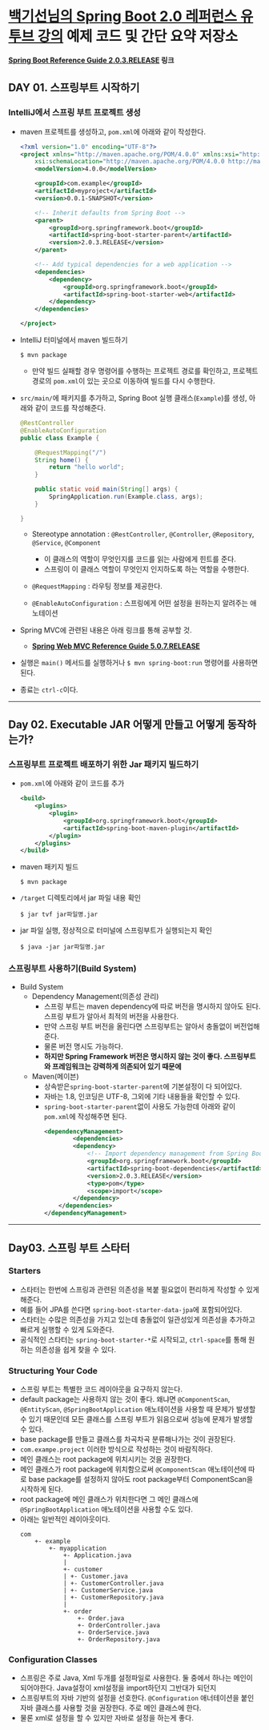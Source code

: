 # [백기선님의 Spring Boot 2.0 레퍼런스 유투브 강의](https://www.youtube.com/watch?v=CnmTCMRTbxo&list=PLfI752FpVCS8tDT1QEYwcXmkKDz-_6nm3) 예제 코드 및 간단 요약 저장소 

**[Spring Boot Reference Guide 2.0.3.RELEASE](https://docs.spring.io/spring-boot/docs/2.0.3.RELEASE/reference/htmlsingle/) 링크**

## DAY 01. 스프링부트 시작하기

### IntelliJ에서 스프링 부트 프로젝트 생성

- maven 프로젝트를 생성하고, `pom.xml`에 아래와 같이 작성한다.

    ```xml
    <?xml version="1.0" encoding="UTF-8"?>
    <project xmlns="http://maven.apache.org/POM/4.0.0" xmlns:xsi="http://www.w3.org/2001/XMLSchema-instance"
        xsi:schemaLocation="http://maven.apache.org/POM/4.0.0 http://maven.apache.org/xsd/maven-4.0.0.xsd">
        <modelVersion>4.0.0</modelVersion>
    
        <groupId>com.example</groupId>
        <artifactId>myproject</artifactId>
        <version>0.0.1-SNAPSHOT</version>
    
        <!-- Inherit defaults from Spring Boot -->
        <parent>
            <groupId>org.springframework.boot</groupId>
            <artifactId>spring-boot-starter-parent</artifactId>
            <version>2.0.3.RELEASE</version>
        </parent>
    
        <!-- Add typical dependencies for a web application -->
        <dependencies>
            <dependency>
                <groupId>org.springframework.boot</groupId>
                <artifactId>spring-boot-starter-web</artifactId>
            </dependency>
        </dependencies>
    
    </project>
    ``` 

- IntelliJ 터미널에서 maven 빌드하기

    ```
    $ mvn package
    ```

    - 만약 빌드 실패할 경우 명령어를 수행하는 프로젝트 경로를 확인하고, 프로젝트 경로의 `pom.xml`이 있는 곳으로 이동하여 빌드를 다시 수행한다.

- `src/main/`에 패키지를 추가하고, Spring Boot 실행 클래스(`Example`)를 생성, 아래와 같이 코드를 작성해준다.

    ```java
    @RestController
    @EnableAutoConfiguration
    public class Example {
    
        @RequestMapping("/")
        String home() {
            return "hello world";
        }
    
        public static void main(String[] args) {
            SpringApplication.run(Example.class, args);
        }
    
    }
    ```
    
    - Stereotype annotation : `@RestController`, `@Controller`, `@Repository`, `@Service`, `@Component`
        - 이 클래스의 역할이 무엇인지를 코드를 읽는 사람에게 힌트를 준다.
        - 스프링이 이 클래스 역할이 무엇인지 인지하도록 하는 역할을 수행한다.
        
    - `@RequestMapping` : 라우팅 정보를 제공한다.  

    - `@EnableAutoConfiguration` : 스프링에게 어떤 설정을 원하는지 알려주는 애노테이션

- Spring MVC에 관련된 내용은 아래 링크를 통해 공부할 것.
    
    - **[Spring Web MVC Reference Guide 5.0.7.RELEASE](https://docs.spring.io/spring/docs/5.0.7.RELEASE/spring-framework-reference/web.html#mvc)**


- 실행은 `main()` 메서드를 실행하거나 `$ mvn spring-boot:run` 명령어를 사용하면 된다.

- 종료는 `ctrl-c`이다.


---

## Day 02. Executable JAR 어떻게 만들고 어떻게 동작하는가?

### 스프링부트 프로젝트 배포하기 위한 Jar 패키지 빌드하기

- `pom.xml`에 아래와 같이 코드를 추가

    ```xml
    <build>
        <plugins>
            <plugin>
                <groupId>org.springframework.boot</groupId>
                <artifactId>spring-boot-maven-plugin</artifactId>
            </plugin>
        </plugins>
    </build>
    ```
- maven 패키지 빌드

    ```
    $ mvn package
    ```
    
- `/target` 디렉토리에서 jar 파일 내용 확인

    ```
    $ jar tvf jar파일명.jar
    ```
    
- jar 파일 실행, 정상적으로 터미널에 스프링부트가 실행되는지 확인

    ```
    $ java -jar jar파일명.jar 
    ```
    
### 스프링부트 사용하기(Build System)

- Build System
    - Dependency Management(의존성 관리)
        - 스프링 부트는 maven dependency에 따로 버전을 명시하지 않아도 된다. 스프링 부트가 알아서 최적의 버전을 사용한다.
        - 만약 스프링 부트 버전을 올린다면 스프링부트는 알아서 충돌없이 버전업해준다.
        - 물론 버전 명시도 가능하다. 
        - **하지만 Spring Framework 버전은 명시하지 않는 것이 좋다. 스프링부트와 프레임워크는 강력하게 의존되어 있기 때문에**
    - Maven(메이븐)
        - 상속받은`spring-boot-starter-parent`에 기본설정이 다 되어있다.
        - 자바는 1.8, 인코딩은 UTF-8, 그외에 기타 내용들을 확인할 수 있다.
        - `spring-boot-starter-parent`없이 사용도 가능한데 아래와 같이 `pom.xml`에 작성해주면 된다.
            ```xml
            <dependencyManagement>
            		<dependencies>
            		<dependency>
            			<!-- Import dependency management from Spring Boot -->
            			<groupId>org.springframework.boot</groupId>
            			<artifactId>spring-boot-dependencies</artifactId>
            			<version>2.0.3.RELEASE</version>
            			<type>pom</type>
            			<scope>import</scope>
            		</dependency>
            	</dependencies>
            </dependencyManagement>
            ```
   
---
         
## Day03. 스프링 부트 스타터

### Starters
- 스타터는 한번에 스프링과 관련된 의존성을 복붙 필요없이 편리하게 작성할 수 있게 해준다.
- 예를 들어 JPA를 쓴다면 `spring-boot-starter-data-jpa`에 포함되어있다.
- 스타터는 수많은 의존성을 가지고 있는데 충돌없이 일관성있게 의존성을 추가하고 빠르게 실행할 수 있게 도와준다.
- 공식적인 스타터는 `spring-boot-starter-*`로 시작되고, `ctrl-space`를 통해 원하는 의존성을 쉽게 찾을 수 있다.

### Structuring Your Code
- 스프링 부트는 특별한 코드 레이아웃을 요구하지 않는다.
- default package는 사용하지 않는 것이 좋다. 왜냐면 `@ComponentScan`, `@EntityScan`, `@SpringBootApplication` 애노테이션을 
사용할 때 문제가 발생할 수 있기 때문인데 모든 클래스를 스프링 부트가 읽음으로써 성능에 문제가 발생할 수 있다.
- base package를 만들고 클래스를 차곡차곡 분류해나가는 것이 권장된다. 
- `com.exampe.project` 이러한 방식으로 작성하는 것이 바람직하다.
- 메인 클래스는 root package에 위치시키는 것을 권장한다.
- 메인 클래스가 root package에 위치함으로써 `@ComponentScan` 애노테이션에 따로 base package를 설정하지 않아도 root package부터 
ComponentScan을 시작하게 된다.
- root package에 메인 클래스가 위치한다면 그 메인 클래스에 `@SpringBootApplication` 애노테이션을 사용할 수도 있다.
- 아래는 일반적인 레이아웃이다.
    ```
    com
        +- example
            +- myapplication
                +- Application.java
                |
                +- customer
                | +- Customer.java
                | +- CustomerController.java
                | +- CustomerService.java
                | +- CustomerRepository.java
                |
                +- order
                    +- Order.java
                    +- OrderController.java
                    +- OrderService.java
                    +- OrderRepository.java
    ```   
 
### Configuration Classes
- 스프링은 주로 Java, Xml 두개를 설정파일로 사용한다. 둘 중에서 하나는 메인이 되어야한다. Java설정이 xml설정을 import하던지 그반대가 되던지
- 스프링부트의 자바 기반의 설정을 선호한다. `@Configuration` 애너테이션을 붙인 자바 클래스를 사용할 것을 권장한다. 주로 메인 클래스에 한다.
- 물론 xml로 설정을 할 수 있지만 자바로 설정을 하는게 좋다.

 